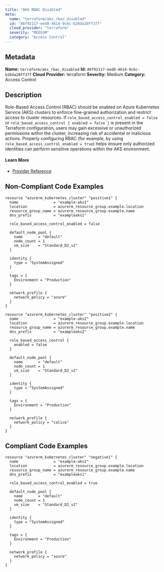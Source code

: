 ```yaml
---
title: "AKS RBAC Disabled"
meta:
  name: "terraform/aks_rbac_disabled"
  id: "86f92117-eed8-4614-9c6c-b26da20ff37f"
  cloud_provider: "terraform"
  severity: "MEDIUM"
  category: "Access Control"
---
```

## Metadata
**Name:** `terraform/aks_rbac_disabled`
**Id:** `86f92117-eed8-4614-9c6c-b26da20ff37f`
**Cloud Provider:** terraform
**Severity:** Medium
**Category:** Access Control
## Description
Role-Based Access Control (RBAC) should be enabled on Azure Kubernetes Service (AKS) clusters to enforce fine-grained authorization and restrict access to cluster resources. If `role_based_access_control_enabled = false` or `role_based_access_control { enabled = false }` is present in the Terraform configuration, users may gain excessive or unauthorized permissions within the cluster, increasing risk of accidental or malicious actions. Properly configuring RBAC (for example, by using `role_based_access_control_enabled = true`) helps ensure only authorized identities can perform sensitive operations within the AKS environment.

#### Learn More

 - [Provider Reference](https://registry.terraform.io/providers/hashicorp/azurerm/latest/docs/resources/kubernetes_cluster#role_based_access_control)

## Non-Compliant Code Examples
```azure
resource "azurerm_kubernetes_cluster" "positive1" {
  name                = "example-aks1"
  location            = azurerm_resource_group.example.location
  resource_group_name = azurerm_resource_group.example.name
  dns_prefix          = "exampleaks1"

  role_based_access_control_enabled = false

  default_node_pool {
    name       = "default"
    node_count = 1
    vm_size    = "Standard_D2_v2"
  }

  identity {
    type = "SystemAssigned"
  }

  tags = {
    Environment = "Production"
  }

  network_profile {
    network_policy = "azure"
  }
}

resource "azurerm_kubernetes_cluster" "positive2" {
  name                = "example-aks2"
  location            = azurerm_resource_group.example.location
  resource_group_name = azurerm_resource_group.example.name
  dns_prefix          = "exampleaks2"

  role_based_access_control {
    enabled = false
  }

  default_node_pool {
    name       = "default"
    node_count = 1
    vm_size    = "Standard_D2_v2"
  }

  identity {
    type = "SystemAssigned"
  }

  tags = {
    Environment = "Production"
  }

  network_profile {
    network_policy = "calico"
  }
}

```

## Compliant Code Examples
```azure
resource "azurerm_kubernetes_cluster" "negative1" {
  name                = "example-aks1"
  location            = azurerm_resource_group.example.location
  resource_group_name = azurerm_resource_group.example.name
  dns_prefix          = "exampleaks1"

  role_based_access_control_enabled = true

  default_node_pool {
    name       = "default"
    node_count = 1
    vm_size    = "Standard_D2_v2"
  }

  identity {
    type = "SystemAssigned"
  }

  tags = {
    Environment = "Production"
  }

  network_profile {
    network_policy = "azure"
  }
}


```
